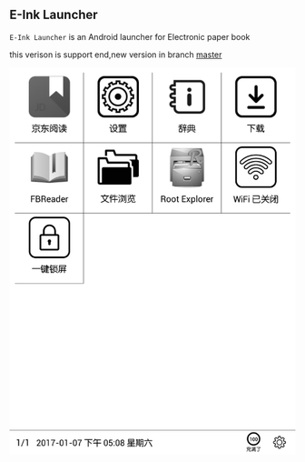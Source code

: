 ## E-Ink Launcher

`E-Ink Launcher` is an Android launcher for Electronic paper book

this verison is support end,new version in branch [master](https://github.com/Modificator/E-Ink-Launcher)

![E-Ink Launcher](app/release/preview.png)